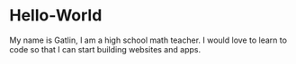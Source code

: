 # Hello-World


My name is Gatlin, I am a high school math teacher. I would love to learn to code so that I can start building websites and apps.

